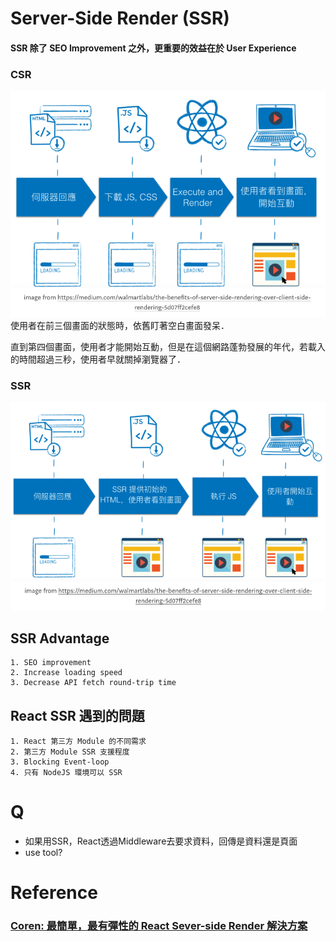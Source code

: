 # Server-Side Render (SSR)

#### SSR 除了 SEO Improvement 之外，更重要的效益在於 User Experience

### CSR
![](Images/CSR.png)
使用者在前三個畫面的狀態時，依舊盯著空白畫面發呆．

直到第四個畫面，使用者才能開始互動，但是在這個網路蓬勃發展的年代，若載入的時間超過三秒，使用者早就關掉瀏覽器了．


### SSR
![](Images/SSR.png)


## SSR Advantage
    1. SEO improvement
    2. Increase loading speed
    3. Decrease API fetch round-trip time

## React SSR 遇到的問題
    1. React 第三方 Module 的不同需求
    2. 第三方 Module SSR 支援程度
    3. Blocking Event-loop
    4. 只有 NodeJS 環境可以 SSR

# Q
* 如果用SSR，React透過Middleware去要求資料，回傳是資料還是頁面
* use tool?




# Reference
### [Coren: 最簡單，最有彈性的 React Sever-side Render 解決方案](https://medium.com/canner-io-%E6%98%93%E9%96%8B%E7%A7%91%E6%8A%80/coren-%E6%9C%80%E7%B0%A1%E5%96%AE-%E6%9C%80%E6%9C%89%E5%BD%88%E6%80%A7%E7%9A%84-react-sever-side-render-%E8%A7%A3%E6%B1%BA%E6%96%B9%E6%A1%88-b36e708d3956)
